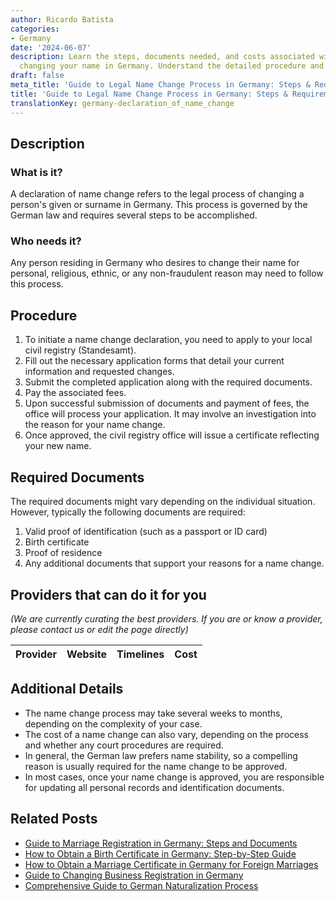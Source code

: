 ```yaml
---
author: Ricardo Batista
categories:
- Germany
date: '2024-06-07'
description: Learn the steps, documents needed, and costs associated with legally
  changing your name in Germany. Understand the detailed procedure and key requirements.
draft: false
meta_title: 'Guide to Legal Name Change Process in Germany: Steps & Requirements'
title: 'Guide to Legal Name Change Process in Germany: Steps & Requirements'
translationKey: germany-declaration_of_name_change
---
```


## Description
### What is it?
A declaration of name change refers to the legal process of changing a person's given or surname in Germany. This process is governed by the German law and requires several steps to be accomplished.

### Who needs it?
Any person residing in Germany who desires to change their name for personal, religious, ethnic, or any non-fraudulent reason may need to follow this process. 

## Procedure

1. To initiate a name change declaration, you need to apply to your local civil registry (Standesamt).
2. Fill out the necessary application forms that detail your current information and requested changes.
3. Submit the completed application along with the required documents. 
4. Pay the associated fees.
5. Upon successful submission of documents and payment of fees, the office will process your application. It may involve an investigation into the reason for your name change.
6. Once approved, the civil registry office will issue a certificate reflecting your new name.

## Required Documents

The required documents might vary depending on the individual situation. However, typically the following documents are required:

1. Valid proof of identification (such as a passport or ID card)
2. Birth certificate
3. Proof of residence 
4. Any additional documents that support your reasons for a name change. 

## Providers that can do it for you
_(We are currently curating the best providers. If you are or know a provider, please contact us or edit the page directly)_

| Provider        |     Website     |     Timelines    |       Cost      |
| :-------------: | :-------------: |  :-------------: | :-------------: |

## Additional Details
- The name change process may take several weeks to months, depending on the complexity of your case.
- The cost of a name change can also vary, depending on the process and whether any court procedures are required.
- In general, the German law prefers name stability, so a compelling reason is usually required for the name change to be approved.
- In most cases, once your name change is approved, you are responsible for updating all personal records and identification documents.
## Related Posts

- [Guide to Marriage Registration in Germany: Steps and Documents](https://tramitit.com/guides/germany/marriage_registration/)
- [How to Obtain a Birth Certificate in Germany: Step-by-Step Guide](https://tramitit.com/guides/germany/applying_for_a_birth_certificate/)
- [How to Obtain a Marriage Certificate in Germany for Foreign Marriages](https://tramitit.com/guides/germany/applying_for_a_marriage_certificate/)
- [Guide to Changing Business Registration in Germany](https://tramitit.com/guides/germany/change_of_business_registration/)
- [Comprehensive Guide to German Naturalization Process](https://tramitit.com/guides/germany/application_for_naturalization/)